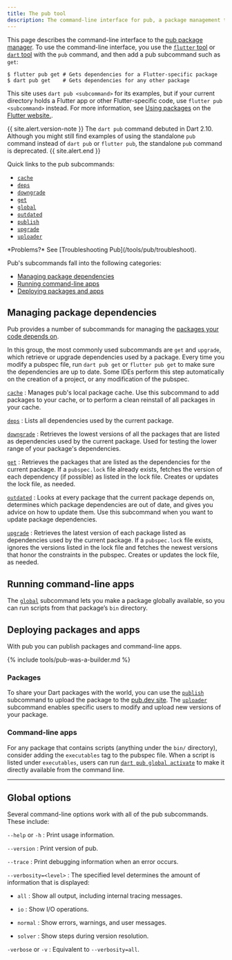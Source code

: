 ```yaml
---
title: The pub tool
description: The command-line interface for pub, a package management tool for Dart.
---
```


This page describes the command-line interface to
the [pub package manager](/guides/packages).
To use the command-line interface,
you use the [`flutter` tool][flutter-cli] or [`dart` tool][dart-cli]
with the `pub` command,
and then add a pub subcommand such as `get`:

```terminal
$ flutter pub get # Gets dependencies for a Flutter-specific package
$ dart pub get    # Gets dependencies for any other package
```

This site uses `dart pub <subcommand>` for its examples,
but if your current directory holds a Flutter app
or other Flutter-specific code,
use `flutter pub <subcommand>` instead.
For more information, see
[Using packages]({{site.flutter}}/using-packages)
on the [Flutter website.]({{site.flutter}}).

[flutter-cli]: {{site.flutter}}/docs/reference/flutter-cli
[dart-cli]: /tools/dart-tool

{{ site.alert.version-note }}
  The `dart pub` command debuted in Dart 2.10.
  Although you might still find examples of
  using the standalone `pub` command instead of
  `dart pub` or `flutter pub`,
  the standalone `pub` command is deprecated.
{{ site.alert.end }}

Quick links to the pub subcommands:

* [`cache`](/tools/pub/cmd/pub-cache)
* [`deps`](/tools/pub/cmd/pub-deps)
* [`downgrade`](/tools/pub/cmd/pub-downgrade)
* [`get`](/tools/pub/cmd/pub-get)
* [`global`](/tools/pub/cmd/pub-global)
* [`outdated`](/tools/pub/cmd/pub-outdated)
* [`publish`](/tools/pub/cmd/pub-lish)
* [`upgrade`](/tools/pub/cmd/pub-upgrade)
* [`uploader`](/tools/pub/cmd/pub-uploader)

<aside class="alert alert-info" markdown="1">
*Problems?*
See [Troubleshooting Pub](/tools/pub/troubleshoot).
</aside>

Pub's subcommands fall into the following categories:

* [Managing package dependencies](#managing-apps)
* [Running command-line apps](#running-command-line-apps)
* [Deploying packages and apps](#deploying-packages-and-apps)


<a id="managing-apps"></a>
## Managing package dependencies

Pub provides a number of subcommands for managing the
[packages your code depends on](/tools/pub/dependencies).

In this group, the most commonly used subcommands are `get` and
`upgrade`, which retrieve or upgrade dependencies used by a package.
Every time you modify a pubspec file,
run `dart pub get` or `flutter pub get`
to make sure the dependencies are up to date. Some IDEs
perform this step automatically on the creation of a project,
or any modification of the pubspec.

[`cache`](/tools/pub/cmd/pub-cache)
: Manages pub's local package cache. Use this subcommand to add packages
  to your cache, or to perform a clean reinstall of all packages in
  your cache.

[`deps`](/tools/pub/cmd/pub-deps)
: Lists all dependencies used by the current package.

[`downgrade`](/tools/pub/cmd/pub-downgrade)
: Retrieves the lowest versions of all the packages that are
  listed as dependencies used by the current package. Used for testing
  the lower range of your package's dependencies.

[`get`](/tools/pub/cmd/pub-get)
: Retrieves the packages that are listed as the dependencies for
  the current package.
  If a `pubspec.lock` file already exists, fetches the version
  of each dependency (if possible) as listed in the lock file.
  Creates or updates the lock file, as needed.

[`outdated`](/tools/pub/cmd/pub-outdated)
: Looks at every package that the current package depends on,
  determines which package dependencies are out of date,
  and gives you advice on how to update them.
  Use this subcommand when you want to update package dependencies.

[`upgrade`](/tools/pub/cmd/pub-upgrade)
: Retrieves the latest version of each package listed
  as dependencies used by the current package. If a `pubspec.lock`
  file exists, ignores the versions listed in the lock file and fetches
  the newest versions that honor the constraints in the pubspec.
  Creates or updates the lock file, as needed.


## Running command-line apps

The [`global`](/tools/pub/cmd/pub-global) subcommand lets you 
make a package globally available, 
so you can run scripts from that package’s `bin` directory.


## Deploying packages and apps

With pub you can publish packages and command-line apps.

{% include tools/pub-was-a-builder.md %}

### Packages

To share your Dart packages with the world, you can
use the [`publish`](/tools/pub/cmd/pub-lish) subcommand to upload the
package to the [pub.dev site]({{site.pub}}). The
[`uploader`](/tools/pub/cmd/pub-uploader) subcommand enables specific
users to modify and upload new versions of your package.

### Command-line apps

For any package that contains scripts (anything under the `bin/`
directory), consider adding the `executables` tag to the pubspec file.
When a script is listed under `executables`, users can run
[`dart pub global activate`](/tools/pub/cmd/pub-global#activating-a-package)
to make it directly available from the command line.

---

## Global options

Several command-line options work with all of the pub subcommands.
These include:

`--help` or `-h`
: Print usage information.

`--version`
: Print version of pub.

`--trace`
: Print debugging information when an error occurs.

`--verbosity=<level>`
: The specified level determines the amount of information that is displayed:

* `all`
: Show all output, including internal tracing messages.

* `io`
: Show I/O operations.

* `normal`
: Show errors, warnings, and user messages.

* `solver`
: Show steps during version resolution.

`-verbose` or `-v`
: Equivalent to `--verbosity=all`.

